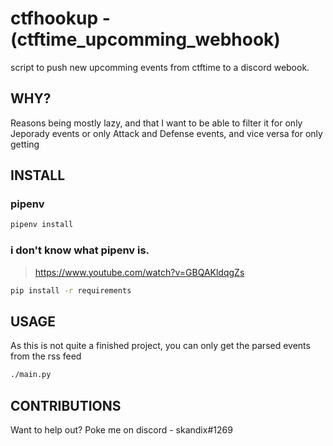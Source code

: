 # ctfhookup - (ctftime_upcomming_webhook)

script to push new upcomming events from ctftime to a discord webook.

## WHY?
Reasons being mostly lazy, and that I want to be able to filter it for only Jeporady events or only Attack and Defense events, and vice versa for only getting


## INSTALL
### pipenv
```bash
pipenv install
```

### i don't know what pipenv is.
> https://www.youtube.com/watch?v=GBQAKldqgZs

```bash
pip install -r requirements
```

## USAGE
As this is not quite a finished project, you can only get the parsed events from the rss feed
```bash
./main.py
```

## CONTRIBUTIONS
Want to help out?
Poke me on discord - skandix#1269